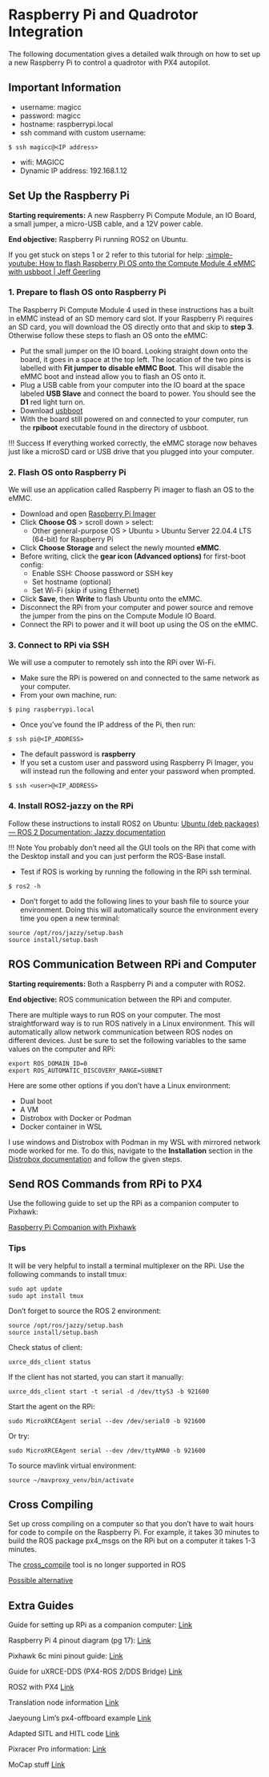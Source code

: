 # Raspberry Pi and Quadrotor Integration 

The following documentation gives a detailed walk through on how to set up a new Raspberry Pi to control a quadrotor with PX4 autopilot. 

## Important Information 

- username: magicc 
- password: magicc 
- hostname: raspberrypi.local 
- ssh command with custom username:
```
$ ssh magicc@<IP address> 
```
- wifi: MAGICC
- Dynamic IP address: 192.168.1.12 

## Set Up the Raspberry Pi  

**Starting requirements:** A new Raspberry Pi Compute Module, an IO Board, a small jumper, a micro-USB cable, and a 12V power cable.  

**End objective:** Raspberry Pi running ROS2 on Ubuntu. 

If you get stuck on steps 1 or 2 refer to this tutorial for help: [:simple-youtube: How to flash Raspberry Pi OS onto the Compute Module 4 eMMC with usbboot | Jeff Geerling](https://www.jeffgeerling.com/blog/2020/how-flash-raspberry-pi-os-compute-module-4-emmc-usbboot) 

### 1. Prepare to flash OS onto Raspberry Pi

The Raspberry Pi Compute Module 4 used in these instructions has a built in eMMC instead of an SD memory card slot. If your Raspberry Pi requires an SD card, you will download the OS directly onto that and skip to **step 3**. Otherwise follow these steps to flash an OS onto the eMMC: 

- Put the small jumper on the IO board. Looking straight down onto the board, it goes in a space at the top left. The location of the two pins is labelled with **Fit jumper to disable eMMC Boot**. This will disable the eMMC boot and instead allow you to flash an OS onto it. 
- Plug a USB cable from your computer into the IO board at the space labeled **USB Slave** and connect the board to power. You should see the **D1** red light turn on. 
- Download [usbboot](https://github.com/raspberrypi/usbboot) 
- With the board still powered on and connected to your computer, run the **rpiboot** executable found in the directory of usbboot. 

!!! Success
    If everything worked correctly, the eMMC storage now behaves just like a microSD card or USB drive that you plugged into your computer. 

### 2. Flash OS onto Raspberry Pi

We will use an application called Raspberry Pi imager to flash an OS to the eMMC. 

- Download and open [Raspberry Pi Imager](https://github.com/raspberrypi/rpi-imager)
- Click **Choose OS** > scroll down > select: 
    - Other general-purpose OS > Ubuntu > Ubuntu Server 22.04.4 LTS (64-bit) for Raspberry Pi 
- Click **Choose Storage** and select the newly mounted **eMMC**. 
- Before writing, click the **gear icon (Advanced options)** for first-boot config: 
    - Enable SSH: Choose password or SSH key 
    - Set hostname (optional) 
    - Set Wi-Fi (skip if using Ethernet) 
- Click **Save**, then **Write** to flash Ubuntu onto the eMMC. 
- Disconnect the RPi from your computer and power source and remove the jumper from the pins on the Compute Module IO Board. 
- Connect the RPi to power and it will boot up using the OS on the eMMC. 

### 3. Connect to RPi via SSH

We will use a computer to remotely ssh into the RPi over Wi-Fi. 

- Make sure the RPi is powered on and connected to the same network as your computer.
- From your own machine, run: 
```
$ ping raspberrypi.local 
```
- Once you’ve found the IP address of the Pi, then run: 
```
$ ssh pi@<IP_ADDRESS> 
```
- The default password is **raspberry**  
- If you set a custom user and password using Raspberry Pi Imager, you will instead run the following and enter your password when prompted. 
```
$ ssh <user>@<IP_ADDRESS> 
```

### 4. Install ROS2-jazzy on the RPi

Follow these instructions to install ROS2 on Ubuntu: [Ubuntu (deb packages) — ROS 2 Documentation: Jazzy documentation](https://docs.ros.org/en/jazzy/Installation/Ubuntu-Install-Debs.html) 

!!! Note
    You probably don’t need all the GUI tools on the RPi that come with the Desktop install and you can just perform the ROS-Base install. 

- Test if ROS is working by running the following in the RPi ssh terminal. 
```
$ ros2 -h
```
- Don’t forget to add the following lines to your bash file to source your environment. Doing this will automatically source the environment every time you open a new terminal: 
```
source /opt/ros/jazzy/setup.bash 
source install/setup.bash 
```

## ROS Communication Between RPi and Computer  

**Starting requirements:** Both a Raspberry Pi and a computer with ROS2. 

**End objective:** ROS communication between the RPi and computer. 

There are multiple ways to run ROS on your computer. The most straightforward way is to run ROS natively in a Linux environment. This will automatically allow network communication between ROS nodes on different devices. Just be sure to set the following variables to the same values on the computer and RPi: 
```
export ROS_DOMAIN_ID=0 
export ROS_AUTOMATIC_DISCOVERY_RANGE=SUBNET 
```
Here are some other options if you don’t have a Linux environment:  

- Dual boot 
- A VM 
- Distrobox with Docker or Podman 
- Docker container in WSL 

I use windows and Distrobox with Podman in my WSL with mirrored network mode worked for me. To do this, navigate to the **Installation** section in the [Distrobox documentation](https://distrobox.it/) and follow the given steps. 

## Send ROS Commands from RPi to PX4 

Use the following guide to set up the RPi as a companion computer to Pixhawk: 

[Raspberry Pi Companion with Pixhawk](https://docs.px4.io/main/en/companion_computer/pixhawk_rpi.html)

### Tips 

It will be very helpful to install a terminal multiplexer on the RPi. Use the following commands to install tmux: 
```
sudo apt update  
sudo apt install tmux 
```

Don’t forget to source the ROS 2 environment: 
```
source /opt/ros/jazzy/setup.bash 
source install/setup.bash 
```

Check status of client: 
```
uxrce_dds_client status 
```

If the client has not started, you can start it manually: 
```
uxrce_dds_client start -t serial -d /dev/ttyS3 -b 921600 
```

Start the agent on the RPi: 
```
sudo MicroXRCEAgent serial --dev /dev/serial0 -b 921600 
```

Or try: 
```
sudo MicroXRCEAgent serial --dev /dev/ttyAMA0 -b 921600 
```

To source mavlink virtual environment: 
```
source ~/mavproxy_venv/bin/activate 
```

## Cross Compiling 

Set up cross compiling on a computer so that you don’t have to wait hours for code to compile on the Raspberry Pi. For example, it takes 30 minutes to build the ROS package px4_msgs on the RPi but on a computer it takes 1-3 minutes. 

The [cross_compile](https://docs.ros.org/en/jazzy/How-To-Guides/Cross-compilation.html#cross-compilation) tool is no longer supported in ROS 

[Possible alternative](https://discourse.ros.org/t/call-for-help-maintainership-of-the-ros-cross-compile-tool/26511/5) 

## Extra Guides 

Guide for setting up RPi as a companion computer: 
[Link](https://docs.px4.io/main/en/companion_computer/pixhawk_rpi.html)

Raspberry Pi 4 pinout diagram (pg 17): 
[Link](https://mm.digikey.com/Volume0/opasdata/d220001/medias/docus/5552/CM4%20Nano.pdf)

Pixhawk 6c mini pinout guide: 
[Link](https://docs.holybro.com/autopilot/pixhawk-6c-mini/pixhawk-6c-mini-ports)

Guide for uXRCE-DDS (PX4-ROS 2/DDS Bridge) 
[Link](https://docs.px4.io/main/en/middleware/uxrce_dds.html#starting-agent-and-client)

ROS2 with PX4 
[Link](https://docs.px4.io/main/en/ros2/user_guide.html)

Translation node information 
[Link](https://docs.px4.io/main/en/ros2/px4_ros2_msg_translation_node.html#python)

Jaeyoung Lim’s px4-offboard example 
[Link](https://github.com/Jaeyoung-Lim/px4-offboard?tab=BSD-3-Clause-1-ov-file#readme)

Adapted SITL and HITL code 
[Link](https://github.com/austin006/ROS2_PX4_Offboard_Example/tree/master)

Pixracer Pro information: 
[Link](https://mrobotics.io/docs/pixracer-pro/)

MoCap stuff 
[Link](https://index.ros.org/r/vrpn_mocap/#jazzy)